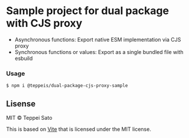 # Sample project for dual package with CJS proxy

- Asynchronous functions: Export native ESM implementation via CJS proxy
- Synchronous functions or values: Export as a single bundled file with esbuild

### Usage

```console
$ npm i @teppeis/dual-package-cjs-proxy-sample
```

## Lisense

MIT © Teppei Sato <teppeis>

This is based on [Vite](https://github.com/vitejs/vite) that is licensed under the MIT license.
